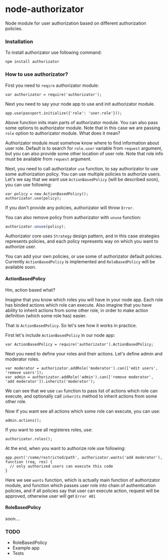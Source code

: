 node-authorizator
=================

Node module for user authorization based on different authorization policies.

### Installation

To install authorizator use following command:

```
npm install authorizator
```

### How to use authorizator?

First you need to ``reqire`` authorizator module:

```
var authorizator = require('authorizator');
```

Next you need to say your node app to use and init authorizator module.

```
app.use(passport.initialize({'role': 'user.role'}));
```

Above function inits main parts of authorizator module. You can also pass some options to authorizator module.
Note that in this case we are passing ``role`` option to authorizator module. What does it mean?


Authorizator module must somehow know where to find information about user role. Default is to search for ``role.user``
variable from ``request`` argument, but you can also provide some other location of user role. Note that role info
must be available from ``request`` argument. 


Next, you need to call authorizator ``use`` function, to say authorizator to use some authorization policy.
You can use multiple policies to authorize users. 
Let's we say that we want use ``ActionBasedPolicy`` (will be described soon), you can use following:
```
var policy = new ActionBasedPolicy();
authorizator.use(policy); 
```

If you don't provide any policies, authorizator will throw ``Error``.

You can also remove policy from authorizator with ``unuse`` function:
```Javascript
authorizator.unuse(policy);
```

Authorizator core uses ``Strategy`` design pattern, and in this case strategies represents policies, 
and each policy represents way on which you want to authorize user.


You can add your own policies, or use some of authorizator default policies. 
Currently ``ActionBasedPolicy`` is implemented and ``RoleBasedPolicy`` will be available soon.

#### ActionBasedPolicy

Hm, action based what? 

Imagine that you know which roles you will have in your node app. Each role has binded actions which role can execute.
Also imagine that you have ability to inherit actions from some other role, in order to make action definition (which some role has) easier.

That is ``ActionBasedPolicy``. So let's see how it works in practice.

First let's include ``ActionBasedPolicy`` in our node app:

```
var ActionBasedPolicy = require('authorizator').ActionBasedPolicy;
```
Next you need to define your roles and their actions. Let's define admin and moderator roles.

```
var moderator = authorizator.addRole('moderator').can(['edit users', 'remove users']);
var admin = authorizator.addRole('admin').can(['remove moderator', 'add moderator']).inherits('moderator');
```

We can see that we use ``can`` function to pass list of actions which role can execute, and optionally call 
``inherits`` method to inherit actions from some other role.

Now if you want see all actions which some role can execute, you can use:

```
admin.actions();
```

If you want to see all registeres roles, use:
```
authorizator.roles();
```

At the end, when you want to authorize role use following:

```
app.post('/some/restricted/path', authorizator.wants('add moderator'), function (req, res) { 
  // only authorized users can execute this code 
}
```
Here we see ``wants`` function, which is actually main function of authorizator module, and function which passes user role
into chain of authentication policies, and if all policies say that user can execute action, request will be approved,
otherwise user will get ``Error 401``

#### RoleBasedPolicy

soon....

### TODO
- RoleBasedPolicy
- Example app
- Tests
